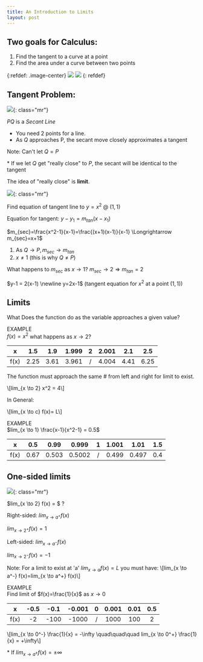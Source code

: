 ```yaml
---
title: An Introduction to Limits
layout: post
---
```


## Two goals for Calculus:
1. Find the tangent to a curve at a point
2. Find the area under a curve between two points
 
{:refdef: .image-center}
![](/assets/img/1.jpg#inline3)
![](/assets/img/2.jpg#inline3)
{: refdef}

## Tangent Problem:

![](/assets/img/3.jpg){: class="mr"}

$PQ$ is a *Secant Line*

- You need 2 points for a line.
- As $Q$ approaches P, the secant move closely approximates a tangent

Note: Can't let $Q = P$

\* If we let $Q$ get "really close" to $P$, the secant will be identical to the tangent

The idea of "really close" is **limit**.

<p class="clearfix"></p>

![](/assets/img/4.jpg){: class="mr"}

Find equation of tangent line to $y=x^2$ @ $(1, 1)$

Equation for tangent: $y-y_1=m_{tan}(x-x_1)$

$m_{sec}=\frac{x^2-1}{x-1}=\frac{(x+1)(x-1)}{x-1} \Longrightarrow m_{sec}=x+1$

1. As $Q \longrightarrow P, m_{sec} \longrightarrow m_{tan}$
2. $x \ne 1$ (this is why $Q \ne P$)

What happens to $m_{sec}$ as $x \longrightarrow 1$?
$m_{sec} \longrightarrow 2 \Longrightarrow m_{tan}=2$

$y-1 = 2(x-1) \newline
y=2x-1$ (tangent equation for $x^2$ at a point $(1,1)$)

<p class="clearfix"></p>

## Limits
What Does the function do as the variable approaches a given value?

EXAMPLE\
$f(x)=x^2$ what happens as $x \longrightarrow 2$?

|   x  |  1.5 |  1.9 | 1.999 | 2 | 2.001 |  2.1 |  2.5 |
|:----:|:----:|:----:|:-----:|:-:|:-----:|:----:|:----:|
| f(x) | 2.25 | 3.61 | 3.961 | / | 4.004 | 4.41 | 6.25 |

The function must approach the same # from left and right for limit to exist.

\\[lim_{x \to 2} x^2 = 4\\]

In General:

\\[lim_{x \to c} f(x)= L\\]

EXAMPLE\
$lim_{x \to 1} \frac{x-1}{x^2-1} = 0.5$

|   x  |  0.5 |  0.99 |  0.999 | 1 | 1.001 |  1.01 | 1.5 |
|:----:|:----:|:-----:|:------:|:-:|:-----:|:-----:|:---:|
| f(x) | 0.67 | 0.503 | 0.5002 | / | 0.499 | 0.497 | 0.4 |



## One-sided limits
![](/assets/img/5.jpg){: class="mr"}

$lim_{x \to 2} f(x) = $ ?

Right-sided: $lim_{x \to a^+} f(x)$

$lim_{x \to 2^+} f(x)=1$

Left-sided: $lim_{x \to a^-} f(x)$

$lim_{x \to 2^-} f(x)=-1$

Note: For a limit to exist at 'a' $lim_{x \to a} f(x)=L$ you must have:
\\[lim_{x \to a^-} f(x)=lim_{x \to a^+} f(x)\\]

<p class="clearfix"></p>

EXAMPLE\
Find limit of $f(x)=\frac{1}{x}$ as $x \rightarrow 0$

|   x  | -0.5 | -0.1 | -0.001 | 0 | 0.001 | 0.01 | 0.5 |
|:----:|:----:|:----:|:------:|:-:|:-----:|:----:|:---:|
| f(x) |  -2  | -100 |  -1000 | / |  1000 |  100 |  2  |

\\[lim_{x \to 0^-} \frac{1}{x} = -\infty \quad\quad\quad 
lim_{x \to 0^+} \frac{1}{x} = +\infty\\]

\* If $lim_{x \to a^\pm} f(x) = \pm\infty$
